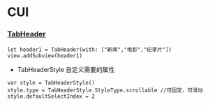 # CUI
### [TabHeader](https://github.com/CCloudTang/CUI/blob/master/CUI/CUI/TabHeader.swift)
```
let header1 = TabHeader(with: ["新闻","电影","纪录片"])
view.addSubview(header1)
```

* TabHeaderStyle
自定义需要的属性
```
var style = TabHeaderStyle()
style.type = TabHeaderStyle.StyleType.scrollable //可固定，可滑动
style.defaultSelectIndex = 2
```
